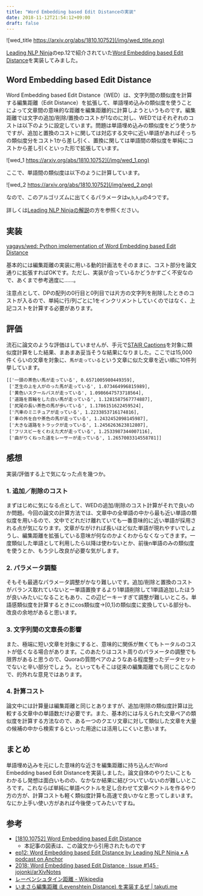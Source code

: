```yaml
---
title: "Word Embedding based Edit Distanceの実装"
date: 2018-11-12T21:54:12+09:00
draft: false
---
```


![wed_title https://arxiv.org/abs/1810.10752](/img/wed_title.png)

[Leading NLP Ninja](https://anchor.fm/lnlp-ninja)のep.12で紹介されていた[Word Embedding based Edit Distance](https://arxiv.org/abs/1810.10752)を実装してみました。


## Word Embedding based Edit Distance

Word Embedding based Edit Distance（WED）は、文字列間の類似度を計算する編集距離（Edit Distance）を拡張して、単語埋め込みの類似度を使うことによって文章間の意味的な距離を編集距離的に計算しようというものです。編集距離では文字の追加/削除/置換のコストが1なのに対し、WEDではそれぞれのコストは以下のように設定しています。問題は単語埋め込みの類似度をどう使うかですが、追加と置換のコストに関しては対応する文中に近い単語があればそっちの類似度分をコスト1から差し引く、置換に関しては単語間の類似度を単純にコストから差し引くといった形で拡張しています。

![wed_1 https://arxiv.org/abs/1810.10752](/img/wed_1.png)

ここで、単語間の類似度は以下のように計算しています。

![wed_2 https://arxiv.org/abs/1810.10752](/img/wed_2.png)

なので、このアルゴリズムに出てくるパラメータは`w`,`b`,`λ`,`μ`の4つです。

詳しくは[Leading NLP Ninjaの解説](https://anchor.fm/lnlp-ninja/episodes/ep12-Word-Embedding-based-Edit-Distance-e2g6s1)の方を参照ください。

## 実装
[yagays/wed: Python implementation of Word Embedding based Edit Distance](https://github.com/yagays/wed)

基本的には編集距離の実装に用いる動的計画法をそのままに、コスト部分を論文通りに拡張すればOKです。ただし、実装が合っているかどうかすごく不安なので、あくまで参考適度に……。

注意点として、DPの配列の0行目と0列目では片方の文字列を削除したときのコストが入るので、単純に行/列ごとに1をインクリメントしていくのではなく、上記コストを計算する必要があります。

## 評価
流石に論文のような評価はしていませんが、手元で[STAIR Captions](http://captions.stair.center/)を対象に類似度計算をした結果、まあまあ妥当そうな結果になりました。ここでは15,000件くらいの文章を対象に、`馬が走っている`という文章に似た文章を近い順に10件列挙しています。

```
[['一頭の茶色い馬が走っている', 0.6571005980449359],
 ['芝生の上を人がのった馬が走っている', 1.073464996815989],
 ['黄色いスクールバスが走っている', 1.0986647573718564],
 ['道路を首輪をした白い馬が走っている', 1.1281587567774887],
 ['尻尾の長い茶色の馬が歩いている', 1.1786151622459524],
 ['汽車のミニチュアが走っている', 1.2233853716174816],
 ['車の外を白や茶色の馬が走っている', 1.2432452098145987],
 ['大きな道路をトラックが走っている', 1.2456263623812807],
 ['フリスビーをくわえた犬が走っている', 1.2533987344007116],
 ['曲がりくねった道をレーサーが走っている', 1.2657003314558781]]
```

## 感想
実装/評価する上で気になった点を幾つか。

### 1. 追加／削除のコスト
まずはじめに気になる点として、WEDの追加/削除のコスト計算がそれで良いのか問題。今回の論文の計算方法では、文章中の全単語の中から最も近い単語の類似度を用いるので、文中でどれだけ離れていても一番意味的に近い単語が採用される点が気になります。文章がながければ長いほど似た単語が現れやすいでしょうし、編集距離を拡張している意味が何なのかよくわからなくなってきます。一度類似した単語として利用したら以降は使わないとか、前後n単語のみの類似度を使うとか、もう少し改良が必要な気がします。

### 2. パラメータ調整
そもそも最適なパラメータ調整がかなり難しいです。追加/削除と置換のコストがバランス取れていないと一単語置換するより1単語削除して1単語追加したほうが良いみたいになることもあり、この辺ピーキーすぎて調整が難しいところ。単語感類似度を計算するときにcos類似度→[0,1]の類似度に変換している部分も、改良の余地があると思います。

### 3. 文字列間の文章長の影響
また、極端に短い文章を対象にすると、意味的に関係が無くてもトータルのコストが低くなる場合があります。このあたりはコスト周りのパラメータの調整でも限界があると思うので、Quoraの質問ペアのようなある程度整ったデータセットでないと辛い部分でしょう。といってもそこは従来の編集距離でも同じことなので、的外れな意見ではあります。

### 4. 計算コスト
論文中には計算量は編集距離と同じとありますが、追加/削除の類似度計算は比較する文章中の単語数だけ必要です。また、基本的には与えられた文章ペアの類似度を計算する方法なので、ある一つのクエリ文章に対して類似した文章を大量の候補の中から検索するといった用途には活用しにくいと思います。

## まとめ

単語埋め込みを元にした意味的な近さを編集距離に持ち込んだWord Embedding based Edit Distanceを実装しました。論文自体のやりたいこともわかるし発想は面白いものの、なかなか結果に結びついていないのが難しいところです。これならば単純に単語ベクトルを足し合わせて文章ベクトルを作るやり方の方が、計算コストも軽く類似度計算も高速で良いかなと思ってしまいます。なにか上手い使い方があれば今後使ってみたいですね。

## 参考

- [\[1810\.10752\] Word Embedding based Edit Distance](https://arxiv.org/abs/1810.10752)
  - 本記事の図表は、この論文から引用されたものです
- [ep12: Word Embedding based Edit Distance by Leading NLP Ninja • A podcast on Anchor](https://anchor.fm/lnlp-ninja/episodes/ep12-Word-Embedding-based-Edit-Distance-e2g6s1)
- [2018: Word Embedding based Edit Distance · Issue \#145 · jojonki/arXivNotes](https://github.com/jojonki/arXivNotes/issues/145)
- [レーベンシュタイン距離 \- Wikipedia](https://ja.wikipedia.org/wiki/%E3%83%AC%E3%83%BC%E3%83%99%E3%83%B3%E3%82%B7%E3%83%A5%E3%82%BF%E3%82%A4%E3%83%B3%E8%B7%9D%E9%9B%A2)
- [いまさら編集距離 \(Levenshtein Distance\) を実装するぜ \| takuti\.me](https://takuti.me/note/levenshtein-distance/)

